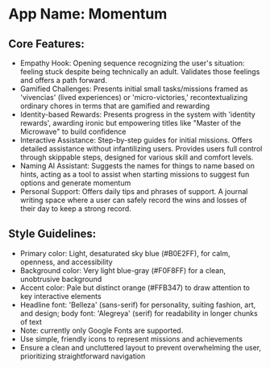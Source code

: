 # **App Name**: Momentum

## Core Features:

- Empathy Hook: Opening sequence recognizing the user's situation: feeling stuck despite being technically an adult. Validates those feelings and offers a path forward.
- Gamified Challenges: Presents initial small tasks/missions framed as 'vivencias' (lived experiences) or 'micro-victories,' recontextualizing ordinary chores in terms that are gamified and rewarding
- Identity-based Rewards: Presents progress in the system with 'identity rewards', awarding ironic but empowering titles like "Master of the Microwave" to build confidence
- Interactive Assistance: Step-by-step guides for initial missions. Offers detailed assistance without infantilizing users. Provides users full control through skippable steps, designed for various skill and comfort levels.
- Naming AI Assistant: Suggests the names for things to name based on hints, acting as a tool to assist when starting missions to suggest fun options and generate momentum
- Personal Support: Offers daily tips and phrases of support. A journal writing space where a user can safely record the wins and losses of their day to keep a strong record.

## Style Guidelines:

- Primary color: Light, desaturated sky blue (#B0E2FF), for calm, openness, and accessibility
- Background color: Very light blue-gray (#F0F8FF) for a clean, unobtrusive background
- Accent color: Pale but distinct orange (#FFB347) to draw attention to key interactive elements
- Headline font: 'Belleza' (sans-serif) for personality, suiting fashion, art, and design; body font: 'Alegreya' (serif) for readability in longer chunks of text
- Note: currently only Google Fonts are supported.
- Use simple, friendly icons to represent missions and achievements
- Ensure a clean and uncluttered layout to prevent overwhelming the user, prioritizing straightforward navigation